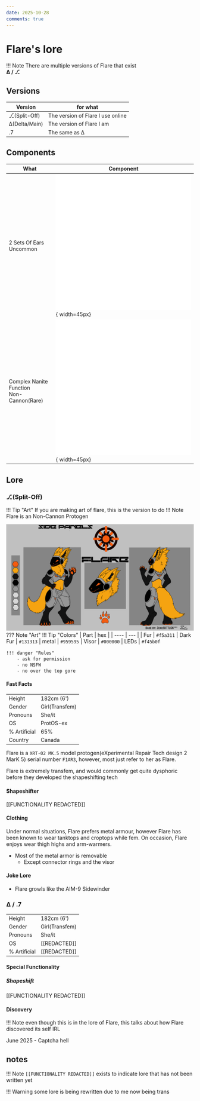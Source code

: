 ```yaml
---
date: 2025-10-28
comments: true
---
```

# Flare's lore
!!! Note
    There are multiple versions of Flare that exist<br>
    **Δ / ⎇**
<!-- more -->
## Versions

|    Version    | for what |
| ------------- | -------- |
| ⎇(Split-Off) | The version of Flare I use online
| Δ(Delta/Main) | The version of Flare I am
| .7            | The same as Δ

## Components
| What | Component |
| ---- | --------- |
| 2 Sets Of Ears<br>Uncommon |![alt text](ears2.png){ width=45px}|
| Complex Nanite Function<br>Non-Cannon(Rare) |![alt text](nanites.png){ width=45px}

## Lore
### ⎇(Split-Off)
!!! Tip "Art"
    If you are making art of flare, this is the version to do
!!! Note
    Flare is an Non-Cannon Protogen

![Ref Sheet](flareRefSheet.png)
??? Note "Art"
    !!! Tip "Colors"
        | Part | hex |
        | ---- | --- |
        | Fur  | `#f5a311`
        | Dark Fur | `#131313`
        | metal | `#959595`
        | Visor | `#000000`
        | LEDs  | `#f45b0f`

    !!! danger "Rules"
        - ask for permission
        - no NSFW
        - no over the top gore
#### Fast Facts

|              |        |
| ------------ | ------ |
| Height       | 182cm (6') |
| Gender       | Girl(Transfem) |
| Pronouns     | She/it |
| OS           | ProtOS-ex |
| % Artificial | 65% |
| Country      | Canada

Flare is a `XRT-02 MK.5` model protogen(eXperimental Repair Tech design 2 MarK 5) serial number `F1AR3`, however, most just refer to her as Flare.

Flare is extremely transfem, and would commonly get quite dysphoric before they developed the shapeshifting tech 

#### Shapeshifter

[[FUNCTIONALITY REDACTED]]

#### Clothing
Under normal situations, Flare prefers metal armour, however Flare has been known to wear tanktops and croptops while fem.
On occasion, Flare enjoys wear thigh highs and arm-warmers.

- Most of the metal armor is removable
    - Except connector rings and the visor

#### Joke Lore
- Flare growls like the AIM-9 Sidewinder

### Δ / .7
|              |        |
| ------------ | ------ |
| Height       | 182cm (6') |
| Gender       | Girl(Transfem) |
| Pronouns     | She/it |
| OS           | [[REDACTED]] |
| % Artificial | [[REDACTED]]

#### Special Functionality
##### Shapeshift

[[FUNCTIONALITY REDACTED]]

#### Discovery

!!! Note
    even though this is in the lore of Flare, this talks about how Flare discovered its self IRL

June 2025 - Captcha hell


## notes

!!! Note
    `[[FUNCTIONALITY REDACTED]]` exists to indicate lore that has not been written yet

!!! Warning
    some lore is being rewritten due to me now being trans